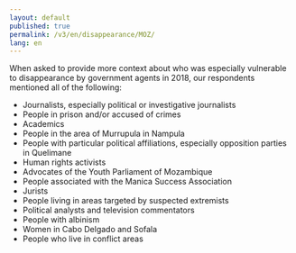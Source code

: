 ```yaml
---
layout: default
published: true
permalink: /v3/en/disappearance/MOZ/
lang: en
---
```


When asked to provide more context about who was especially vulnerable to disappearance by government agents in 2018, our respondents mentioned all of the following:
-	Journalists, especially political or investigative journalists
-	People in prison and/or accused of crimes
-	Academics
-	People in the area of Murrupula in Nampula
-	People with particular political affiliations, especially opposition parties in Quelimane
-	Human rights activists
-	Advocates of the Youth Parliament of Mozambique
-	People associated with the Manica Success Association
-	Jurists
-	People living in areas targeted by suspected extremists
-	Political analysts and television commentators
-	People with albinism
-	Women in Cabo Delgado and Sofala
-	People who live in conflict areas


